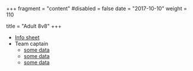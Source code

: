 +++
fragment = "content"
#disabled = false
date = "2017-10-10"
weight = 110

title = "Adult 8v8"
+++

- [Info sheet](google.com)
- Team captain
  - [some data](google.com)
  - [some data](google.com)
  - [some data](google.com)